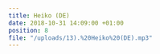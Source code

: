 ```yaml
---
title: Heiko (DE)
date: 2018-10-31 14:09:00 +01:00
position: 8
file: "/uploads/13).%20Heiko%20(DE).mp3"
---
```


